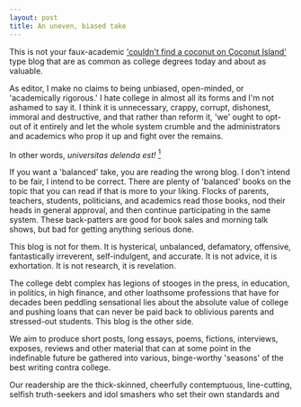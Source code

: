 ```yaml
---
layout: post
title: An uneven, biased take
---
```


This is not your faux-academic ['couldn't find a coconut on Coconut Island'](https://medium.com/incerto/the-intellectual-yet-idiot-13211e2d0577) type blog that are as common as college degrees today and about as valuable. 

As editor, I make no claims to being unbiased, open-minded, or 'academically rigorous.' I hate college in almost all its forms and I'm not ashamed to say it. I think it is unnecessary, crappy, corrupt, dishonest, immoral and destructive, and that rather than reform it, 'we' ought to opt-out of it entirely and let the whole system crumble and the administrators and academics who prop it up and fight over the remains.

In other words, *universitas delenda est!* [^1]

If you want a 'balanced' take, you are reading the wrong blog. I don't intend to be fair, I intend to be correct. There are plenty of 'balanced' books on the topic that you can read if that is more to your liking. Flocks of parents, teachers, students, politicians, and academics read those books, nod their heads in general approval, and then continue participating in the same system. These back-patters are good for book sales and morning talk shows, but bad for getting anything serious done.

This blog is not for them. It is hysterical, unbalanced, defamatory, offensive, fantastically irreverent, self-indulgent, and accurate. It is not advice, it is exhortation. It is not research, it is revelation. 

The college debt complex has legions of stooges in the press, in education, in politics, in high finance, and other loathsome professions that have for decades been peddling sensational lies about the absolute value of college and pushing loans that can never be paid back to oblivious parents and stressed-out students. This blog is the other side.

We aim to produce short posts, long essays, poems, fictions, interviews, exposes, reviews and other material that can at some point in the indefinable future be gathered into various, binge-worthy 'seasons' of the best writing contra college.

Our readership are the thick-skinned, cheerfully contemptuous, line-cutting, selfish truth-seekers and idol smashers who set their own standards and build their own paths. Our contributors are the same.

Although we don't know exactly where this blog will go, we hope you'll join us.

### Notes

[^1]: The university must be destroyed!

